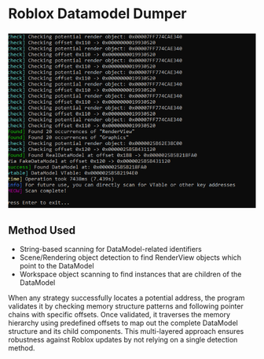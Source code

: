 # Roblox Datamodel Dumper

![image](assets/image.png)

## Method Used

- String-based scanning for DataModel-related identifiers
- Scene/Rendering object detection to find RenderView objects which point to the DataModel
- Workspace object scanning to find instances that are children of the DataModel

When any strategy successfully locates a potential address, the program validates it by checking memory structure patterns and following pointer chains with specific offsets. Once validated, it traverses the memory hierarchy using predefined offsets to map out the complete DataModel structure and its child components. This multi-layered approach ensures robustness against Roblox updates by not relying on a single detection method.